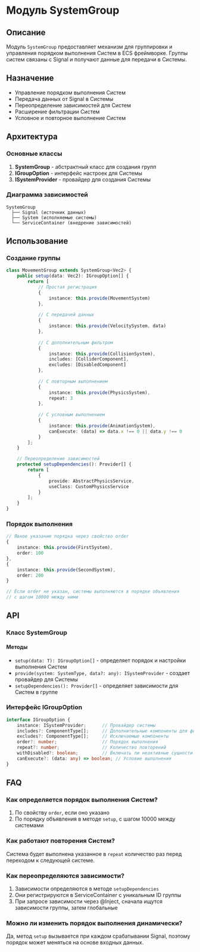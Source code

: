 # Модуль SystemGroup

## Описание
Модуль `SystemGroup` предоставляет механизм для группировки и управления порядком выполнения Систем в ECS фреймворке. Группы систем связаны с Signal и получают данные для передачи в Системы.

## Назначение
- Управление порядком выполнения Систем
- Передача данных от Signal в Системы
- Переопределение зависимостей для Систем
- Расширение фильтрации Систем
- Условное и повторное выполнение Систем

## Архитектура

### Основные классы
1. **SystemGroup** - абстрактный класс для создания групп
2. **IGroupOption** - интерфейс настроек для Системы
3. **ISystemProvider** - провайдер для создания Системы

### Диаграмма зависимостей
```
SystemGroup
  ├── Signal (источник данных)
  ├── System (исполняемые системы)
  └── ServiceContainer (внедрение зависимостей)
```

## Использование

### Создание группы
```typescript
class MovementGroup extends SystemGroup<Vec2> {
    public setup(data: Vec2): IGroupOption[] {
        return [
            // Простая регистрация
            {
                instance: this.provide(MovementSystem)
            },
            
            // С передачей данных
            {
                instance: this.provide(VelocitySystem, data)
            },
            
            // С дополнительным фильтром
            {
                instance: this.provide(CollisionSystem),
                includes: [ColliderComponent],
                excludes: [DisabledComponent]
            },
            
            // С повторным выполнением
            {
                instance: this.provide(PhysicsSystem),
                repeat: 3
            },
            
            // С условным выполнением
            {
                instance: this.provide(AnimationSystem),
                canExecute: (data) => data.x !== 0 || data.y !== 0
            }
        ];
    }

    // Переопределение зависимостей
    protected setupDependencies(): Provider[] {
        return [
            {
                provide: AbstractPhysicsService,
                useClass: CustomPhysicsService
            }
        ];
    }
}
```

### Порядок выполнения
```typescript
// Явное указание порядка через свойство order
{
    instance: this.provide(FirstSystem),
    order: 100
},
{
    instance: this.provide(SecondSystem),
    order: 200
}

// Если order не указан, системы выполняются в порядке объявления
// с шагом 10000 между ними
```

## API

### Класс SystemGroup<T>

#### Методы
- `setup(data: T): IGroupOption[]` - определяет порядок и настройки выполнения Систем
- `provide(system: SystemType, data?: any): ISystemProvider` - создает провайдер для Системы
- `setupDependencies(): Provider[]` - определяет зависимости для Систем в группе

### Интерфейс IGroupOption
```typescript
interface IGroupOption {
    instance: ISystemProvider;      // Провайдер системы
    includes?: ComponentType[];     // Дополнительные компоненты для фильтрации
    excludes?: ComponentType[];     // Исключаемые компоненты
    order?: number;                 // Порядок выполнения
    repeat?: number;                // Количество повторений
    withDisabled?: boolean;         // Включать ли неактивные сущности
    canExecute?: (data: any) => boolean; // Условие выполнения
}
```

## FAQ

### Как определяется порядок выполнения Систем?
1. По свойству `order`, если оно указано
2. По порядку объявления в методе `setup`, с шагом 10000 между системами

### Как работают повторения Систем?
Система будет выполнена указанное в `repeat` количество раз перед переходом к следующей системе.

### Как переопределяются зависимости?
1. Зависимости определяются в методе `setupDependencies`
2. Они регистрируются в ServiceContainer с уникальным ID группы
3. При запросе зависимости через @Inject, сначала ищутся зависимости группы, затем глобальные

### Можно ли изменить порядок выполнения динамически?
Да, метод `setup` вызывается при каждом срабатывании Signal, поэтому порядок может меняться на основе входных данных.
